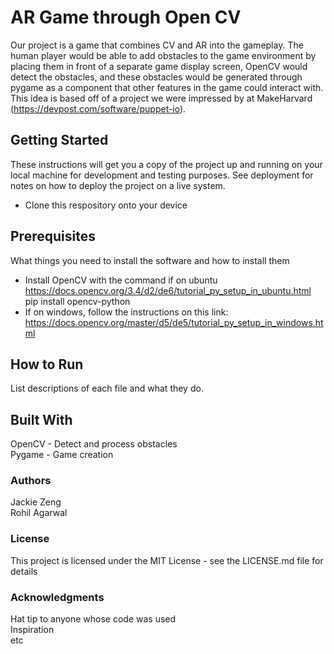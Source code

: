 # AR Game through Open CV

Our project is a game that combines CV and AR into the gameplay. The human player would be able to add obstacles to the game environment by placing them in front of a separate game display screen, OpenCV would detect the obstacles, and these obstacles would be generated through pygame as a component that other features in the game could interact with. This idea is based off of a project we were impressed by at MakeHarvard (https://devpost.com/software/puppet-io).

## Getting Started
These instructions will get you a copy of the project up and running on your local machine for development and testing purposes. See deployment for notes on how to deploy the project on a live system.
- Clone this respository onto your device

## Prerequisites
What things you need to install the software and how to install them
- Install OpenCV with the command if on ubuntu
https://docs.opencv.org/3.4/d2/de6/tutorial_py_setup_in_ubuntu.html  
pip install opencv-python
- If on windows, follow the instructions on this link:
https://docs.opencv.org/master/d5/de5/tutorial_py_setup_in_windows.html

## How to Run

List descriptions of each file and what they do. 

## Built With
OpenCV - Detect and process obstacles  
Pygame - Game creation

### Authors
Jackie Zeng  
Rohil Agarwal

### License
This project is licensed under the MIT License - see the LICENSE.md file for details

### Acknowledgments
Hat tip to anyone whose code was used  
Inspiration  
etc
